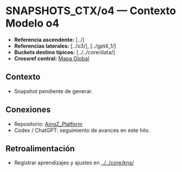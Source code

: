 # SNAPSHOTS_CTX/o4 — Contexto Modelo o4

- **Referencia ascendente:** [../]
- **Referencias laterales:** [../o3/], [../gpt4_1/]
- **Buckets destino típicos:** [../../core/data/]
- **Crossref central:** [Mapa Global](../../core/data/crossref_mapping_buckets_aingz_platform_v_1_20250731.md)

## Contexto
- Snapshot pendiente de generar.

## Conexiones
- Repositorio: [AingZ_Platform](https://github.com/)
- Codex / ChatGPT: seguimiento de avances en este hilo.

## Retroalimentación
- Registrar aprendizajes y ajustes en [../../core/kns/](../../core/kns/)
